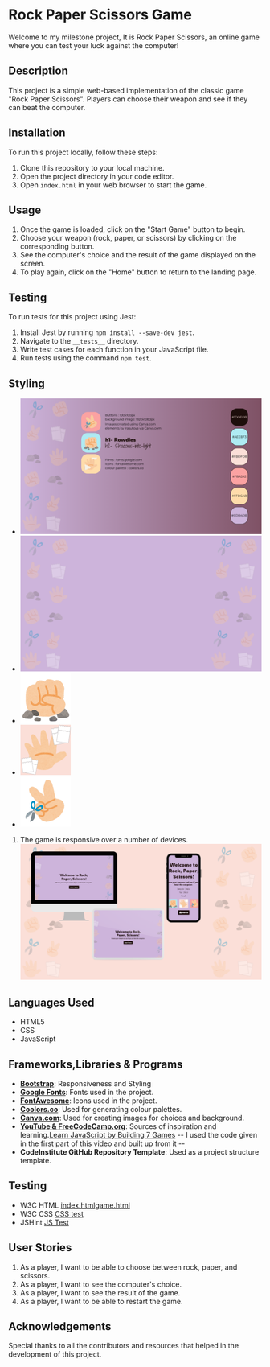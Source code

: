 # Rock Paper Scissors Game

Welcome to my milestone project, It is Rock Paper Scissors, an online game where you can test your luck against the computer!

## Description

This project is a simple web-based implementation of the classic game "Rock Paper Scissors". Players can choose their weapon and see if they can beat the computer.

## Installation

To run this project locally, follow these steps:

1. Clone this repository to your local machine.
2. Open the project directory in your code editor.
3. Open `index.html` in your web browser to start the game.

## Usage

1. Once the game is loaded, click on the "Start Game" button to begin.
2. Choose your weapon (rock, paper, or scissors) by clicking on the corresponding button.
3. See the computer's choice and the result of the game displayed on the screen.
4. To play again, click on the "Home" button to return to the landing page.

## Testing

To run tests for this project using Jest:

1. Install Jest by running `npm install --save-dev jest`.
2. Navigate to the `__tests__` directory.
3. Write test cases for each function in your JavaScript file.
4. Run tests using the command `npm test`.
## Styling 

- ![Project Styling](assets/images/styling.png)
- ![Background](assets/images/background.png)
- ![Button image](assets/images/rock.png)
- ![Button image](assets/images/paperr.png)
- ![Button image](assets/images/scissors.png)

1. The game is responsive over a number of devices. ![Responsive](assets/images/Responsive.png)

## Languages Used

- HTML5
- CSS
- JavaScript

## Frameworks,Libraries & Programs

- [**Bootstrap**](https://getbootstrap.com): Responsiveness and Styling
- [**Google Fonts**](https://fonts.google.com/): Fonts used in the project.
- [**FontAwesome**](https://fontawesome.com/): Icons used in the project.
- [**Coolors.co**](Coolors.co): Used for generating colour palettes. 
- [**Canva.com**](Canva.com): Used for creating images for choices and background.
- [**YouTube & FreeCodeCamp.org**](https://www.youtube.com/watch?v=ec8vSKJuZTk&t=326s): Sources of inspiration and learning.[Learn JavaScript by Building 7 Games](https://www.youtube.com/watch?v=ec8vSKJuZTk&t=326s) -- I used the code given in the first part of this video and built up from it --
- **CodeInstitute GitHub Repository Template**: Used as a project structure template.

## Testing

- W3C HTML [](www.validator.w3.org/nu/) [index.html](assets/images/Nu%20HTML%20Checker%20Index.html.png)[game.html](assets/images/Nu%20HTML%20Checker%20game.html.png)
- W3C CSS [](www.jigsaw.w3.org/css-validator/#validate_by_input) [CSS test](assets/images/W3C%20CSS%20.png)
- JSHint [](www.jshint.com/) [JS Test](assets/images/js%20test%20jshint.png)

## User Stories

1. As a player, I want to be able to choose between rock, paper, and scissors.
2. As a player, I want to see the computer's choice.
3. As a player, I want to see the result of the game.
4. As a player, I want to be able to restart the game.

## Acknowledgements

Special thanks to all the contributors and resources that helped in the development of this project.

